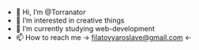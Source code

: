 - 👋 Hi, I’m @Torranator
- 👀 I’m interested in creative things
- 🌱 I’m currently studying web-development
- 📫 How to reach me -> filatovyaroslave@gmail.com <-
